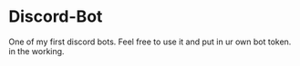 # Discord-Bot



One of my first discord bots.
Feel free to use it and put in ur own bot token.
in the working.
